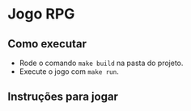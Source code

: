 # Jogo RPG

## Como executar

- Rode o comando ```make build``` na pasta do projeto.
- Execute o jogo com ```make run```.

## Instruções para jogar

